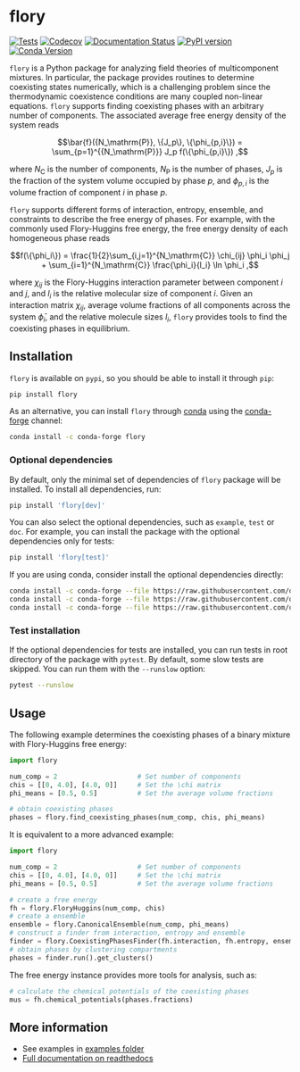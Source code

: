 # flory

[![Tests](https://github.com/qiangyicheng/flory/actions/workflows/python-package.yml/badge.svg)](https://github.com/qiangyicheng/flory/actions/workflows/python-package.yml)
[![Codecov](https://codecov.io/github/qiangyicheng/flory/graph/badge.svg?token=YF3K9ST8XQ)](https://codecov.io/github/qiangyicheng/flory)
[![Documentation Status](https://readthedocs.org/projects/flory/badge/?version=latest)](https://flory.readthedocs.io/en/latest/?badge=latest)
[![PyPI version](https://badge.fury.io/py/flory.svg)](https://badge.fury.io/py/flory)
[![Conda Version](https://img.shields.io/conda/vn/conda-forge/flory.svg)](https://anaconda.org/conda-forge/flory)

`flory` is a Python package for analyzing field theories of multicomponent mixtures.
In particular, the package provides routines to determine coexisting states numerically, which is a challenging problem since the thermodynamic coexistence conditions are many coupled non-linear equations.
`flory` supports finding coexisting phases with an arbitrary number of components.
The associated average free energy density of the system reads

$$\bar{f}({N_\mathrm{P}}, \{J_p\}, \{\phi_{p,i}\}) = \sum_{p=1}^{{N_\mathrm{P}}} J_p f(\{\phi_{p,i}\}) ,$$

where $N_\mathrm{C}$ is the number of components, $N_\mathrm{P}$ is the number of phases, $J_p$ is the fraction of the system volume occupied by phase $p$, and $\phi_{p,i}$ is the volume fraction of component $i$ in phase $p$.

`flory` supports different forms of interaction, entropy, ensemble, and constraints to describe the free energy of phases.
For example, with the commonly used Flory-Huggins free energy, the free energy density of each homogeneous phase reads

$$f(\{\phi_i\}) = \frac{1}{2}\sum_{i,j=1}^{N_\mathrm{C}} \chi_{ij} \phi_i \phi_j + \sum_{i=1}^{N_\mathrm{C}} \frac{\phi_i}{l_i} \ln \phi_i ,$$

where $\chi_{ij}$ is the Flory-Huggins interaction parameter between component $i$ and $j$, and $l_i$ is the relative molecular size of component $i$.
Given an interaction matrix $\chi_{ij}$, average volume fractions of all components across the system $\bar{\phi}_i$, and the relative molecule sizes $l_i$, `flory` provides tools to find the coexisting phases in equilibrium.

## Installation

`flory` is available on `pypi`, so you should be able to install it through `pip`:

```bash
pip install flory
```

As an alternative, you can install `flory` through [conda](https://docs.conda.io/en/latest/) using the [conda-forge](https://conda-forge.org/) channel:

```bash
conda install -c conda-forge flory
```

### Optional dependencies

By default, only the minimal set of dependencies of `flory` package will be installed. To install all dependencies, run:

```bash
pip install 'flory[dev]'
```

You can also select the optional dependencies, such as `example`, `test` or `doc`. For example, you can install the package with the optional dependencies only for tests:

```bash
pip install 'flory[test]'
```

If you are using conda, consider install the optional dependencies directly:

```bash
conda install -c conda-forge --file https://raw.githubusercontent.com/qiangyicheng/flory/main/examples/requirements.txt
conda install -c conda-forge --file https://raw.githubusercontent.com/qiangyicheng/flory/main/tests/requirements.txt
conda install -c conda-forge --file https://raw.githubusercontent.com/qiangyicheng/flory/main/docs/requirements.txt
```

### Test installation

If the optional dependencies for tests are installed, you can run tests in root directory of the package with `pytest`. By default, some slow tests are skipped. You can run them with the `--runslow` option:

```bash
pytest --runslow
```

## Usage

The following example determines the coexisting phases of a binary mixture with Flory-Huggins free energy:

```python
import flory

num_comp = 2                    # Set number of components
chis = [[0, 4.0], [4.0, 0]]     # Set the \chi matrix
phi_means = [0.5, 0.5]          # Set the average volume fractions

# obtain coexisting phases
phases = flory.find_coexisting_phases(num_comp, chis, phi_means)
```

It is equivalent to a more advanced example:

```python
import flory

num_comp = 2                    # Set number of components
chis = [[0, 4.0], [4.0, 0]]     # Set the \chi matrix
phi_means = [0.5, 0.5]          # Set the average volume fractions

# create a free energy
fh = flory.FloryHuggins(num_comp, chis)
# create a ensemble
ensemble = flory.CanonicalEnsemble(num_comp, phi_means)
# construct a finder from interaction, entropy and ensemble
finder = flory.CoexistingPhasesFinder(fh.interaction, fh.entropy, ensemble)
# obtain phases by clustering compartments 
phases = finder.run().get_clusters()
```

The free energy instance provides more tools for analysis, such as:

```python
# calculate the chemical potentials of the coexisting phases
mus = fh.chemical_potentials(phases.fractions)
```

## More information

* See examples in [examples folder](https://github.com/qiangyicheng/flory/tree/main/examples)
* [Full documentation on readthedocs](https://flory.readthedocs.io/)
